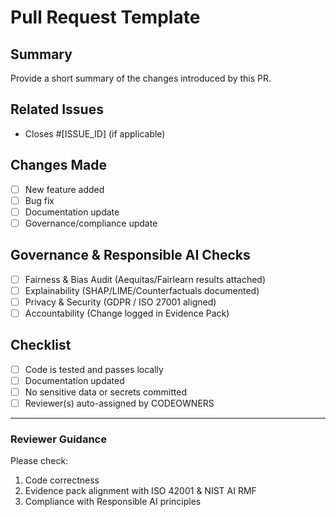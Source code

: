 # Pull Request Template

## Summary
Provide a short summary of the changes introduced by this PR.

## Related Issues
- Closes #[ISSUE_ID] (if applicable)

## Changes Made
- [ ] New feature added  
- [ ] Bug fix  
- [ ] Documentation update  
- [ ] Governance/compliance update  

## Governance & Responsible AI Checks
- [ ] Fairness & Bias Audit (Aequitas/Fairlearn results attached)  
- [ ] Explainability (SHAP/LIME/Counterfactuals documented)  
- [ ] Privacy & Security (GDPR / ISO 27001 aligned)  
- [ ] Accountability (Change logged in Evidence Pack)  

## Checklist
- [ ] Code is tested and passes locally  
- [ ] Documentation updated  
- [ ] No sensitive data or secrets committed  
- [ ] Reviewer(s) auto-assigned by CODEOWNERS  

---

### Reviewer Guidance
Please check:
1. Code correctness  
2. Evidence pack alignment with ISO 42001 & NIST AI RMF  
3. Compliance with Responsible AI principles  
